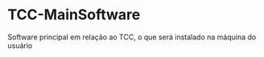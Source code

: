 # TCC-MainSoftware
Software principal em relação ao TCC, o que será instalado na máquina do usuário
